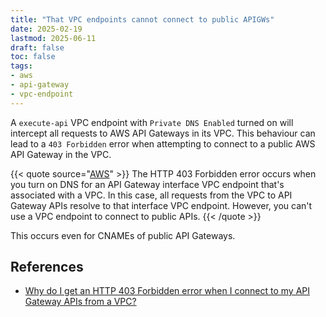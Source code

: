```yaml
---
title: "That VPC endpoints cannot connect to public APIGWs"
date: 2025-02-19
lastmod: 2025-06-11
draft: false
toc: false
tags:
- aws
- api-gateway
- vpc-endpoint
---
```


A `execute-api` VPC endpoint with `Private DNS Enabled` turned on will intercept all
requests to AWS API Gateways in its VPC. This behaviour can lead to a `403
Forbidden` error when attempting to connect to a public AWS API Gateway in the
VPC.

{{< quote source="[AWS](https://repost.aws/knowledge-center/api-gateway-vpc-connections)" >}}
The HTTP 403 Forbidden error occurs when you turn on DNS for an API Gateway interface VPC endpoint that's associated with a VPC. In this case, all requests from the VPC to API Gateway APIs resolve to that interface VPC endpoint. However, you can't use a VPC endpoint to connect to public APIs.
{{< /quote >}}

This occurs even for CNAMEs of public API Gateways.

## References
- [Why do I get an HTTP 403 Forbidden error when I connect to my API Gateway APIs from a VPC?](https://repost.aws/knowledge-center/api-gateway-vpc-connections)
